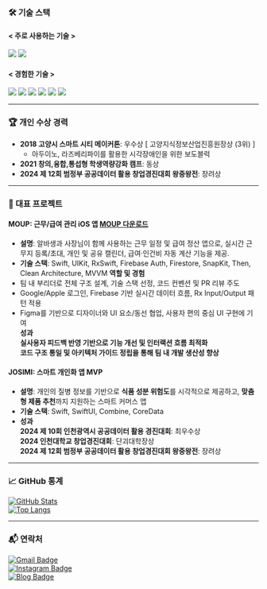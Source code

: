 <div>

### 🛠 기술 스택  
#### < 주로 사용하는 기술 >
<img src="https://img.shields.io/badge/Swift-F05138?style=flat-square&logo=Swift&logoColor=white"/>  
<img src="https://img.shields.io/badge/Xcode-147EFB?style=flat-square&logo=Xcode&logoColor=white"/>  

#### < 경험한 기술 >
<img src="https://img.shields.io/badge/Python-3776AB?style=flat-square&logo=Python&logoColor=white"/>  
<img src="https://img.shields.io/badge/JavaScript-F7DF1E?style=flat-square&logo=JavaScript&logoColor=white"/>  
<img src="https://img.shields.io/badge/MySQL-4479A1?style=flat-square&logo=MySQL&logoColor=white"/>  
<img src="https://img.shields.io/badge/Linux-FCC624?style=flat-square&logo=Linux&logoColor=white"/>
<img src="https://img.shields.io/badge/Kotlin-7F52FF?style=flat-square&logo=Kotlin&logoColor=white"/>  
<img src="https://img.shields.io/badge/Android-3DDC84?style=flat-square&logo=Android&logoColor=white"/>  

---

### 🏆 개인 수상 경력
- **2018 고양시 스마트 시티 메이커톤**: 우수상 [ 고양지식정보산업진흥원장상 (3위) ]  
  - 아두이노, 라즈베리파이를 활용한 시각장애인을 위한 보도블럭  
- **2021 창의,융합,통섭형 학생역량강화 캠프**: 동상
- **2024 제 12회 범정부 공공데이터 활용 창업경진대회 왕중왕전**: 장려상 

---

### 📝 대표 프로젝트
#### **MOUP: 근무/급여 관리 iOS 앱** [MOUP 다운로드](https://apps.apple.com/kr/app/moup/id6747497191)
- **설명**: 알바생과 사장님이 함께 사용하는 근무 일정 및 급여 정산 앱으로, 실시간 근무지 등록/초대, 개인 및 공유 캘린더, 급여·인건비 자동 계산 기능을 제공.
- **기술 스택**: Swift, UIKit, RxSwift, Firebase Auth, Firestore, SnapKit, Then, Clean Architecture, MVVM
**역할 및 경험** <br/>
- 팀 내 부리더로 전체 구조 설계, 기술 스택 선정, 코드 컨벤션 및 PR 리뷰 주도 <br/>
- Google/Apple 로그인, Firebase 기반 실시간 데이터 흐름, Rx Input/Output 패턴 적용 <br/>
- Figma를 기반으로 디자이너와 UI 요소/동선 협업, 사용자 편의 중심 UI 구현에 기여 <br/>
**성과**<br/>
**실사용자 피드백 반영 기반으로 기능 개선 및 인터랙션 흐름 최적화** <br/>
**코드 구조 통일 및 아키텍처 가이드 정립을 통해 팀 내 개발 생산성 향상** <br/>

#### **JOSIMI: 스마트 개인화 앱 MVP**
- **설명**: 개인의 질병 정보를 기반으로 **식품 성분 위험도**를 시각적으로 제공하고, **맞춤형 제품 추천**까지 지원하는 스마트 커머스 앱
- **기술 스택**: Swift, SwiftUI, Combine, CoreData  
- **성과** <br/>
**2024 제 10회 인천광역시 공공데이터 활용 경진대회**: 최우수상 <br/>
**2024 인천대학교 창업경진대회**: 단괴대학장상 <br/>
**2024 제 12회 범정부 공공데이터 활용 창업경진대회 왕중왕전**: 장려상

---

### 📈 GitHub 통계  
[![GitHub Stats](https://github-readme-stats.vercel.app/api?username=Sheep1sik&show_icons=true&title_color=000000&icon_color=7F7F7F&layout=compact&theme=white)](https://github.com/Sheep1sik/github-readme-stats)  
[![Top Langs](https://github-readme-stats.vercel.app/api/top-langs/?username=Sheep1sik&langs_count=8&title_color=000000)](https://github.com/Sheep1sik/github-readme-stats)  

---

### 📬 연락처
[![Gmail Badge](https://img.shields.io/badge/Gmail-D14836?style=flat-square&logo=Gmail&logoColor=white)](mailto:sheep1sik@gmail.com)  
[![Instagram Badge](https://img.shields.io/badge/Instagram-E4405F?style=flat-square&logo=Instagram&logoColor=white)](https://www.instagram.com/Sheep1sik/)  
[![Blog Badge](https://img.shields.io/badge/Tistory-Blog-000000?style=flat-square&logo=Apple&logoColor=white)](https://sheep1sik.tistory.com/)  

</div>

